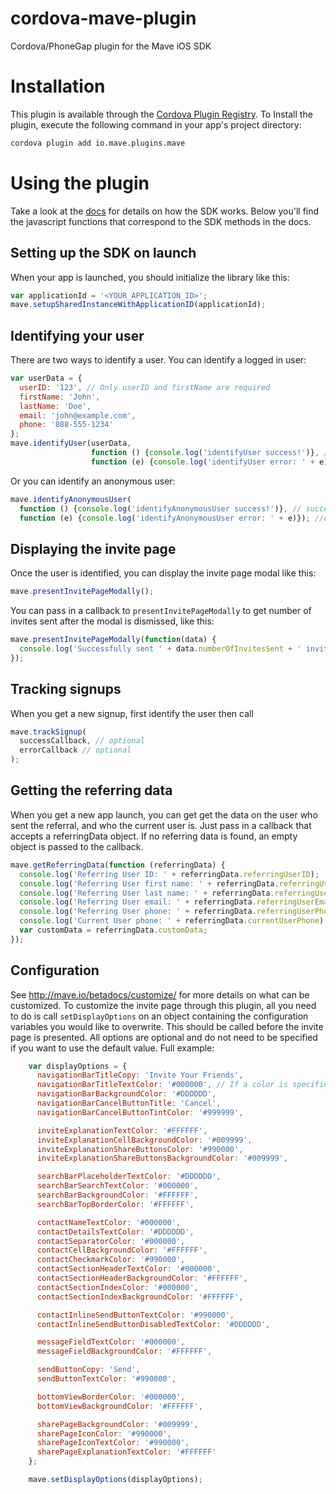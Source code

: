 # cordova-mave-plugin
Cordova/PhoneGap plugin for the Mave iOS SDK

# Installation
This plugin is available through the [Cordova Plugin Registry](http://plugins.cordova.io/#/package/io.mave.plugins.mave).
To Install the plugin, execute the following command in your app's project directory:

```bash
cordova plugin add io.mave.plugins.mave
```

# Using the plugin
Take a look at the [docs](http://mave.io/betadocs/integrate) for details on how the SDK works. Below you'll find the javascript functions that correspond to the SDK methods in the docs.

## Setting up the SDK on launch
When your app is launched, you should initialize the library like this:
```javascript
var applicationId = '<YOUR_APPLICATION_ID>';
mave.setupSharedInstanceWithApplicationID(applicationId);
```

## Identifying your user
There are two ways to identify a user. You can identify a logged in user:
```javascript
var userData = {
  userID: '123', // Only userID and firstName are required
  firstName: 'John',
  lastName: 'Doe',
  email: 'john@example.com',
  phone: '888-555-1234'
};
mave.identifyUser(userData,
                  function () {console.log('identifyUser success!')}, // success callback (optional)
                  function (e) {console.log('identifyUser error: ' + e)}); //error callback (optional)
```
Or you can identify an anonymous user:
```javascript
mave.identifyAnonymousUser(
  function () {console.log('identifyAnonymousUser success!')}, // success callback (optional)
  function (e) {console.log('identifyAnonymousUser error: ' + e)}); //error callback (optional)
```

## Displaying the invite page
Once the user is identified, you can display the invite page modal like this:
```javascript
mave.presentInvitePageModally();
```
You can pass in a callback to `presentInvitePageModally` to get number of invites sent after the modal is dismissed, like this:
```javascript
mave.presentInvitePageModally(function(data) {
  console.log('Successfully sent ' + data.numberOfInvitesSent + ' invites!');
});
```

## Tracking signups
When you get a new signup, first identify the user then call
```javascript
mave.trackSignup(
  successCallback, // optional
  errorCallback // optional
);
```

## Getting the referring data
When you get a new app launch, you can get get the data on the user who sent the referral, and who the current user is. Just pass in a callback that accepts a referringData object. If no referring data is found, an empty object is passed to the callback.
```javascript
mave.getReferringData(function (referringData) {
  console.log('Referring User ID: ' + referringData.referringUserID);
  console.log('Referring User first name: ' + referringData.referringUserFirstName);
  console.log('Referring User last name: ' + referringData.referringUserLastName);
  console.log('Referring User email: ' + referringData.referringUserEmail);
  console.log('Referring User phone: ' + referringData.referringUserPhone);
  console.log('Current User phone: ' + referringData.currentUserPhone);
  var customData = referringData.customData;
});
```

## Configuration
See http://mave.io/betadocs/customize/ for more details on what can be customized.
To customize the invite page through this plugin, all you need to do is call `setDisplayOptions` on an object containing the configuration variables you would like to overwrite. This should be called before the invite page is presented.
All options are optional and do not need to be specified if you want to use the default value. Full example:
```javascript
    var displayOptions = {
      navigationBarTitleCopy: 'Invite Your Friends',
      navigationBarTitleTextColor: '#000000', // If a color is specified, it must be in this hex value form
      navigationBarBackgroundColor: '#DDDDDD',
      navigationBarCancelButtonTitle: 'Cancel',
      navigationBarCancelButtonTintColor: '#999999',

      inviteExplanationTextColor: '#FFFFFF',
      inviteExplanationCellBackgroundColor: '#009999',
      inviteExplanationShareButtonsColor: '#990000',
      inviteExplanationShareButtonsBackgroundColor: '#009999',

      searchBarPlaceholderTextColor: '#DDDDDD',
      searchBarSearchTextColor: '#000000',
      searchBarBackgroundColor: '#FFFFFF',
      searchBarTopBorderColor: '#FFFFFF',

      contactNameTextColor: '#000000',
      contactDetailsTextColor: '#DDDDDD',
      contactSeparatorColor: '#000000',
      contactCellBackgroundColor: '#FFFFFF',
      contactCheckmarkColor: '#990000',
      contactSectionHeaderTextColor: '#000000',
      contactSectionHeaderBackgroundColor: '#FFFFFF',
      contactSectionIndexColor: '#000000',
      contactSectionIndexBackgroundColor: '#FFFFFF',

      contactInlineSendButtonTextColor: '#990000',
      contactInlineSendButtonDisabledTextColor: '#DDDDDD',

      messageFieldTextColor: '#000000',
      messageFieldBackgroundColor: '#FFFFFF',

      sendButtonCopy: 'Send',
      sendButtonTextColor: '#990000',

      bottomViewBorderColor: '#000000',
      bottomViewBackgroundColor: '#FFFFFF',

      sharePageBackgroundColor: '#009999',
      sharePageIconColor: '#990000',
      sharePageIconTextColor: '#990000',
      sharePageExplanationTextColor: '#FFFFFF'
    };

    mave.setDisplayOptions(displayOptions);
```
